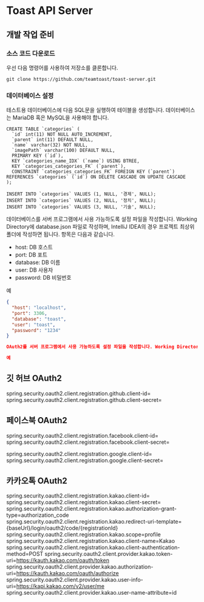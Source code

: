 # Toast API Server
## 개발 작업 준비
### 소스 코드 다운로드
우선 다음 명령어를 사용하여 저장소를 클론합니다. 
```
git clone https://github.com/teamtoast/toast-server.git
```

### 데이터베이스 설정
테스트용 데이터베이스에 다음 SQL문을 실행하여 테이블을 생성합니다. 데이터베이스는 MariaDB 혹은 MySQL을 사용해야 합니다.
```mysql
CREATE TABLE `categories` (
  `id` int(11) NOT NULL AUTO_INCREMENT,
  `parent` int(11) DEFAULT NULL,
  `name` varchar(32) NOT NULL,
  `imagePath` varchar(100) DEFAULT NULL,
  PRIMARY KEY (`id`),
  KEY `categories_name_IDX` (`name`) USING BTREE,
  KEY `categories_categories_FK` (`parent`),
  CONSTRAINT `categories_categories_FK` FOREIGN KEY (`parent`) REFERENCES `categories` (`id`) ON DELETE CASCADE ON UPDATE CASCADE
);

INSERT INTO `categories` VALUES (1, NULL, '경제', NULL);
INSERT INTO `categories` VALUES (2, NULL, '정치', NULL);
INSERT INTO `categories` VALUES (3, NULL, '기술', NULL);

```

데이터베이스를 서버 프로그램에서 사용 가능하도록 설정 파일을 작성합니다. Working Directory에 database.json 파일로 작성하며, IntelliJ IDEA의 경우 프로젝트 최상위 폴더에 작성하면 됩니다.
항목은 다음과 같습니다.

* host: DB 호스트
* port: DB 포트
* database: DB 이름
* user: DB 사용자
* password: DB 비밀번호


예
```json
{
  "host": "localhost",
  "port": 3306,
  "database": "toast",
  "user": "toast",
  "password": "1234"
}

OAuth2를 서버 프로그램에서 사용 가능하도록 설정 파일을 작성합니다. Working Directory에서 src/main/resources/application.properties의 위치에 application.properties 파일로 작성합니다.

예
```
## 깃 허브 OAuth2
spring.security.oauth2.client.registration.github.client-id=<user client-id>
spring.security.oauth2.client.registration.github.client-secret=<user secret>

## 페이스북 OAuth2
spring.security.oauth2.client.registration.facebook.client-id=<user client-id>
spring.security.oauth2.client.registration.facebook.client-secret=<user secret>

spring.security.oauth2.client.registration.google.client-id=<user client-id>
spring.security.oauth2.client.registration.google.client-secret=<user secret>

## 카카오톡 OAuth2
spring.security.oauth2.client.registration.kakao.client-id=<user client-id>
spring.security.oauth2.client.registration.kakao.client-secret=<user secret>
spring.security.oauth2.client.registration.kakao.authorization-grant-type=authorization_code
spring.security.oauth2.client.registration.kakao.redirect-uri-template={baseUrl}/login/oauth2/code/{registrationId}
spring.security.oauth2.client.registration.kakao.scope=profile
spring.security.oauth2.client.registration.kakao.client-name=Kakao
spring.security.oauth2.client.registration.kakao.client-authentication-method=POST
spring.security.oauth2.client.provider.kakao.token-uri=https://kauth.kakao.com/oauth/token
spring.security.oauth2.client.provider.kakao.authorization-uri=https://kauth.kakao.com/oauth/authorize
spring.security.oauth2.client.provider.kakao.user-info-uri=https://kapi.kakao.com/v2/user/me
spring.security.oauth2.client.provider.kakao.user-name-attribute=id
```

